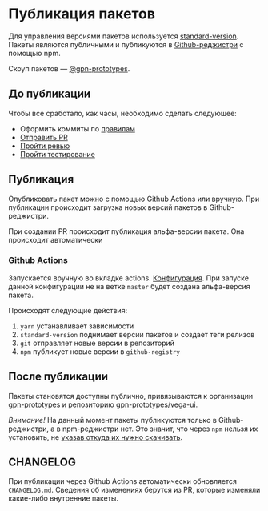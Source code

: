 # Публикация пакетов

Для управления версиями пакетов используется [standard-version](https://github.com/conventional-changelog/standard-version). 
Пакеты являются публичными и публикуются в [Github-реджистри](https://npm.pkg.github.com) с помощью npm.

Скоуп пакетов — [@gpn-prototypes](https://github.com/orgs/gpn-prototypes/packages).

## До публикации

Чтобы все сработало, как часы, необходимо сделать следующее:

-   Оформить коммиты по [правилам](commits-style.md)
-   [Отправить PR](pr-style.md)
-   [Пройти ревью](review.md)
-   [Пройти тестирование](qa-flow.md)

## Публикация

Опубликовать пакет можно с помощью Github Actions или вручную. При публикации происходит загрузка новых версий пакетов в Github-реджистри.

При создании PR происходит публикация альфа-версии пакета. Она происходит автоматически

### Github Actions

Запускается вручную во вкладке actions. 
[Конфигурация](../.github/workflows/publish.yml). При запуске данной конфигурации не на ветке `master` будет создана альфа-версия пакета.

Происходят следующие действия:

1.  `yarn` устанавливает зависимости
2.  `standard-version` поднимает версии пакетов и создает теги релизов
3.  `git` отправляет новые версии в репозиторий
4.  `npm` публикует новые версии в `github-registry`

## После публикации

Пакеты становятся доступны публично, привязываются к организации [gpn-prototypes](https://github.com/orgs/gpn-prototypes/packages) и репозиторию [gpn-prototypes/vega-ui](https://github.com/gpn-prototypes/vega-ui/packages).

_Внимание!_ На данный момент пакеты публикуются только в Github-реджистри, а в npm-реджистри нет. Это значит, что через `npm` нельзя их установить, не [указав откуда их нужно скачивать](package-installation.md).

## CHANGELOG

При публикации через Github Actions автоматически обновляется `CHANGELOG.md`. Сведения об изменениях берутся из PR, которые изменяли какие-либо внутренние пакеты.
